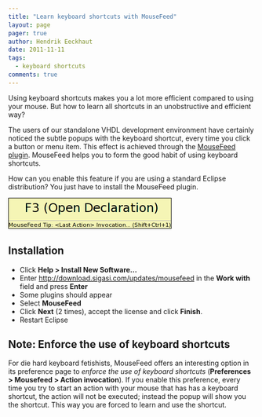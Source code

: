 ```yaml
---
title: "Learn keyboard shortcuts with MouseFeed"
layout: page 
pager: true
author: Hendrik Eeckhaut
date: 2011-11-11
tags: 
  - keyboard shortcuts
comments: true
---
```

Using keyboard shortcuts makes you a lot more efficient compared to using your mouse. But how to learn all shortcuts in an unobstructive and efficient way?

The users of our standalone VHDL development environment have certainly noticed the subtle popups with the keyboard shortcut, every time you click a button or menu item. This effect is achieved through the [MouseFeed plugin](https://github.com/heeckhau/mousefeed). MouseFeed helps you to form the good habit of using keyboard shortcuts.

How can you enable this feature if you are using a standard Eclipse distribution? You just have to install the MouseFeed plugin.

![MouseFeed popup for Open Declaration](images/mousefeed.png)

## Installation

* Click **Help > Install New Software...**
* Enter <http://download.sigasi.com/updates/mousefeed> in the **Work with** field and press **Enter**
* Some plugins should appear
* Select **MouseFeed**
* Click **Next** (2 times), accept the license and click **Finish**.
* Restart Eclipse

## Note: Enforce the use of keyboard shortcuts

For die hard keyboard fetishists, MouseFeed offers an interesting option in its preference page to _enforce the use of keyboard shortcuts_ (**Preferences > Mousefeed > Action invocation**). If you enable this preference, every time you try to start an action with your mouse that has has a keyboard shortcut, the action will not be executed; instead the popup will show you the shortcut. This way you are forced to learn and use the shortcut.
